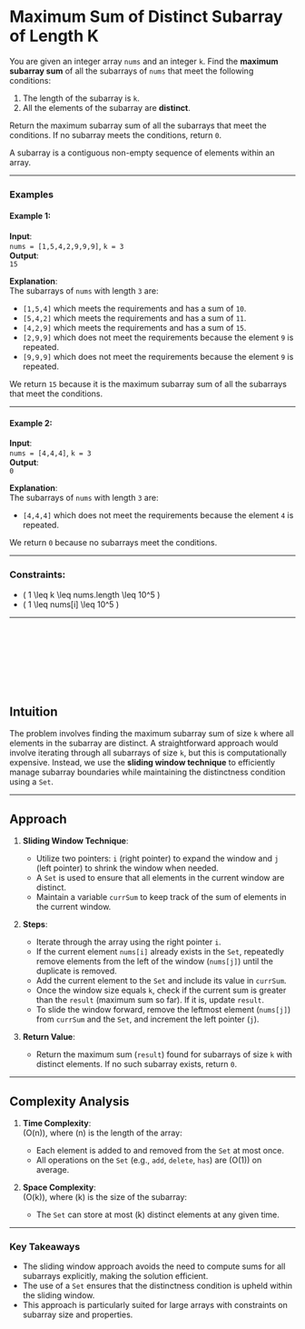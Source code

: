 # **Maximum Sum of Distinct Subarray of Length K**


You are given an integer array `nums` and an integer `k`. Find the **maximum subarray sum** of all the subarrays of `nums` that meet the following conditions:

1. The length of the subarray is `k`.
2. All the elements of the subarray are **distinct**.

Return the maximum subarray sum of all the subarrays that meet the conditions. If no subarray meets the conditions, return `0`.

A subarray is a contiguous non-empty sequence of elements within an array.

---

### **Examples**

#### Example 1:
**Input**:  
`nums = [1,5,4,2,9,9,9]`, `k = 3`  
**Output**:  
`15`  

**Explanation**:  
The subarrays of `nums` with length `3` are:  
- `[1,5,4]` which meets the requirements and has a sum of `10`.
- `[5,4,2]` which meets the requirements and has a sum of `11`.
- `[4,2,9]` which meets the requirements and has a sum of `15`.
- `[2,9,9]` which does not meet the requirements because the element `9` is repeated.
- `[9,9,9]` which does not meet the requirements because the element `9` is repeated.

We return `15` because it is the maximum subarray sum of all the subarrays that meet the conditions.

---

#### Example 2:
**Input**:  
`nums = [4,4,4]`, `k = 3`  
**Output**:  
`0`  

**Explanation**:  
The subarrays of `nums` with length `3` are:  
- `[4,4,4]` which does not meet the requirements because the element `4` is repeated.  

We return `0` because no subarrays meet the conditions.

---

### **Constraints**:
- \( 1 \leq k \leq nums.length \leq 10^5 \)
- \( 1 \leq nums[i] \leq 10^5 \)

---

&nbsp;

&nbsp;

&nbsp;

&nbsp;



## **Intuition**
The problem involves finding the maximum subarray sum of size `k` where all elements in the subarray are distinct. A straightforward approach would involve iterating through all subarrays of size `k`, but this is computationally expensive. Instead, we use the **sliding window technique** to efficiently manage subarray boundaries while maintaining the distinctness condition using a `Set`.

---

## **Approach**

1. **Sliding Window Technique**:
   - Utilize two pointers: `i` (right pointer) to expand the window and `j` (left pointer) to shrink the window when needed.
   - A `Set` is used to ensure that all elements in the current window are distinct.
   - Maintain a variable `currSum` to keep track of the sum of elements in the current window.

2. **Steps**:
   - Iterate through the array using the right pointer `i`.
   - If the current element `nums[i]` already exists in the `Set`, repeatedly remove elements from the left of the window (`nums[j]`) until the duplicate is removed.
   - Add the current element to the `Set` and include its value in `currSum`.
   - Once the window size equals `k`, check if the current sum is greater than the `result` (maximum sum so far). If it is, update `result`.
   - To slide the window forward, remove the leftmost element (`nums[j]`) from `currSum` and the `Set`, and increment the left pointer (`j`).

3. **Return Value**:
   - Return the maximum sum (`result`) found for subarrays of size `k` with distinct elements. If no such subarray exists, return `0`.

---

## **Complexity Analysis**

1. **Time Complexity**:  
   \(O(n)\), where \(n\) is the length of the array:
   - Each element is added to and removed from the `Set` at most once.
   - All operations on the `Set` (e.g., `add`, `delete`, `has`) are \(O(1)\) on average.

2. **Space Complexity**:  
   \(O(k)\), where \(k\) is the size of the subarray:
   - The `Set` can store at most \(k\) distinct elements at any given time.

---

### **Key Takeaways**
- The sliding window approach avoids the need to compute sums for all subarrays explicitly, making the solution efficient.
- The use of a `Set` ensures that the distinctness condition is upheld within the sliding window.
- This approach is particularly suited for large arrays with constraints on subarray size and properties.
